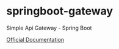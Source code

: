# springboot-gateway
Simple Api Gateway - Spring Boot


[Official Documentation](https://cloud.spring.io/spring-cloud-gateway/reference/html/#gateway-starter)
